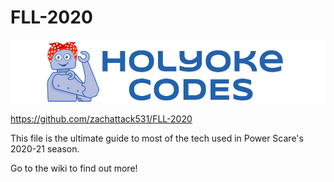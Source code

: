 # FLL-2020

![A banner image with the Holyoke Codes logo and name](holyokecodes-banner.jpg "Holyoke Codes Banner")

https://github.com/zachattack531/FLL-2020

This file is the ultimate guide to most of the tech used in Power Scare's 2020-21 season.

Go to the wiki to find out more!
